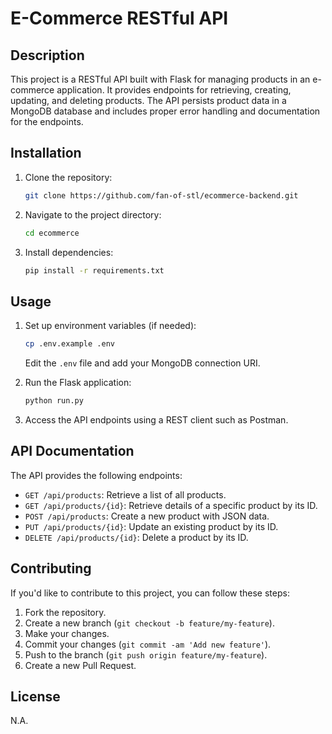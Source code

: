 # E-Commerce RESTful API

## Description

This project is a RESTful API built with Flask for managing products in an e-commerce application. It provides endpoints for retrieving, creating, updating, and deleting products. The API persists product data in a MongoDB database and includes proper error handling and documentation for the endpoints.

## Installation

1. Clone the repository:

    ```bash
    git clone https://github.com/fan-of-stl/ecommerce-backend.git
    ```

2. Navigate to the project directory:

    ```bash
    cd ecommerce
    ```

3. Install dependencies:

    ```bash
    pip install -r requirements.txt
    ```

## Usage

1. Set up environment variables (if needed):

    ```bash
    cp .env.example .env
    ```

    Edit the `.env` file and add your MongoDB connection URI.

2. Run the Flask application:

    ```bash
    python run.py
    ```

3. Access the API endpoints using a REST client such as Postman.

## API Documentation

The API provides the following endpoints:

- `GET /api/products`: Retrieve a list of all products.
- `GET /api/products/{id}`: Retrieve details of a specific product by its ID.
- `POST /api/products`: Create a new product with JSON data.
- `PUT /api/products/{id}`: Update an existing product by its ID.
- `DELETE /api/products/{id}`: Delete a product by its ID.

## Contributing

If you'd like to contribute to this project, you can follow these steps:

1. Fork the repository.
2. Create a new branch (`git checkout -b feature/my-feature`).
3. Make your changes.
4. Commit your changes (`git commit -am 'Add new feature'`).
5. Push to the branch (`git push origin feature/my-feature`).
6. Create a new Pull Request.

## License

N.A.
